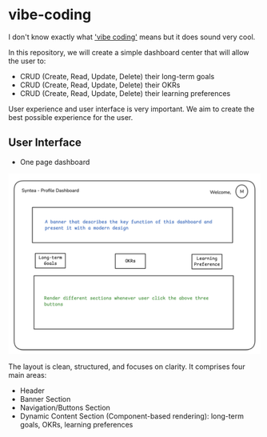 # vibe-coding

I don't know exactly what ['vibe coding'](https://en.wikipedia.org/wiki/Vibe_coding) means but it does sound very cool.


In this repository, we will create a simple dashboard center that will allow the user to:

- CRUD (Create, Read, Update, Delete) their long-term goals
- CRUD (Create, Read, Update, Delete) their OKRs
- CRUD (Create, Read, Update, Delete) their learning preferences

User experience and user interface is very important. We aim to create the best possible experience for the user.


## User Interface

- One page dashboard

![dashboard-homepage](./mockups/dashboard-homepage.png)

The layout is clean, structured, and focuses on clarity. It comprises four main areas:

- Header
- Banner Section
- Navigation/Buttons Section
- Dynamic Content Section (Component-based rendering): long-term goals, OKRs, learning preferences